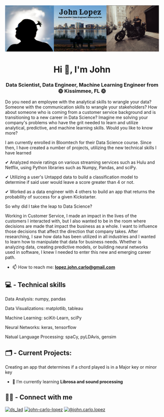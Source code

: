 
![](https://github.com/Lopez-John/Lopez-John/blob/main/Black%20Simple%20Hannah%20Morales%20Traveller%20LinkedIn%20Banner%20(1).png?raw=true)
<h1 align="center">Hi 👋, I'm John</h1>
<h3 align="center">Data Scientist, Data Engineer, Machine Learning Engineer from 🌞 Kissimmee, FL 🌞</h3>


Do you need an employee with the analytical skills to wrangle your data? Someone with the communication skills to wrangle your stakeholders? How about someone who is coming from a customer service background and is transitioning to a new career in Data Science? Imagine me solving your company's problems who have the grit needed to learn and utilize analytical, predictive, and machine learning skills. Would you like to know more?

I am currently enrolled in Bloomtech for their Data Science course. Since then, I have created a number of projects, utilizing the new technical skills I have learned

✔ Analyzed movie ratings on various streaming services such as Hulu and Netflix, using Python libraries such as Numpy, Pandas, and sciPy.

✔ Utilizing a user's Untappd data to build a classification model to determine if said user would leave a score greater than 4 or not.

✔ Worked as a data engineer with 4 others to build an app that returns the probability of success for a given Kickstarter.

So why did I take the leap to Data Science?

Working in Customer Service, I made an impact in the lives of the customers I interacted with, but I also wanted to be in the room where decisions are made that impact the business as a whole. I want to influence those decisions that affect the direction that company takes. After researching, I saw how data has been utilized in all industries and I wanted to learn how to manipulate that data for business needs. Whether is analyzing data, creating predictive models, or building neural networks used in software, I knew I needed to enter this new and emerging career path.

- 📫 How to reach me: **lopez.john.carlo@gmail.com**

💻 - Technical skills
-------------------------------
Data Analysis: numpy, pandas

Data Visualizations: matplotlib, tableau

Machine Learning: sciKit-Learn, sciPy

Neural Networks: keras, tensorflow

Natual Language Processing: spaCy, pyLDAvis, gensim

🗂 - Current Projects:
--------------------------
Creating an app that determines if a chord played is in a Major key or minor key

- 🌱 I’m currently learning **Librosa and sound processing**

🙋‍♂️ - Connect with me
----------------------
<p align="left">
<a href="https://twitter.com/ds_lad" target="blank"><img align="center" src="https://raw.githubusercontent.com/rahuldkjain/github-profile-readme-generator/master/src/images/icons/Social/twitter.svg" alt="ds_lad" height="30" width="40" /></a>
<a href="https://linkedin.com/in/john-carlo-lopez" target="blank"><img align="center" src="https://raw.githubusercontent.com/rahuldkjain/github-profile-readme-generator/master/src/images/icons/Social/linked-in-alt.svg" alt="john-carlo-lopez" height="30" width="40" /></a>
<a href="https://medium.com/@john.carlo.lopez" target="blank"><img align="center" src="https://raw.githubusercontent.com/rahuldkjain/github-profile-readme-generator/master/src/images/icons/Social/medium.svg" alt="@john.carlo.lopez" height="30" width="40" /></a>
</p>

